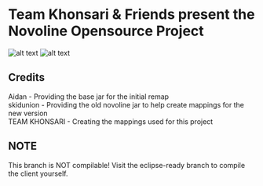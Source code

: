 # Team Khonsari & Friends present the Novoline Opensource Project
![alt text](https://cdn.discordapp.com/attachments/826624228458496010/907852691676491776/unknown.png)
![alt text](https://cdn.discordapp.com/attachments/884669714654187570/912818948007952414/Screen_Shot_2021-11-23_at_1.png)

## Credits
Aidan - Providing the base jar for the initial remap\
skidunion - Providing the old novoline jar to help create mappings for the new version\
TEAM KHONSARI - Creating the mappings used for this project

## NOTE
This branch is NOT compilable! Visit the eclipse-ready branch to compile the client yourself.

